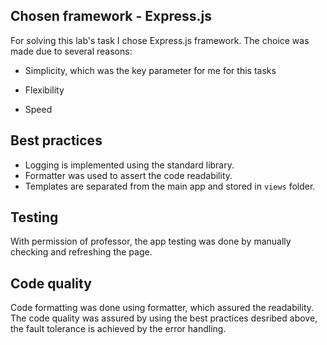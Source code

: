## Chosen framework - Express.js

For solving this lab's task I chose Express.js framework. The choice was made due to several reasons:

- Simplicity, which was the key parameter for me for this tasks

- Flexibility

- Speed


## Best practices

- Logging is implemented using the standard library.
- Formatter was used to assert the code readability.
- Templates are separated from the main app and stored in `views` folder.

## Testing

With permission of professor, the app testing was done by manually checking and refreshing the page.

## Code quality

Code formatting was done using formatter, which assured the readability. The code quality was assured by using the best practices desribed above, the fault tolerance is achieved by the error handling.

